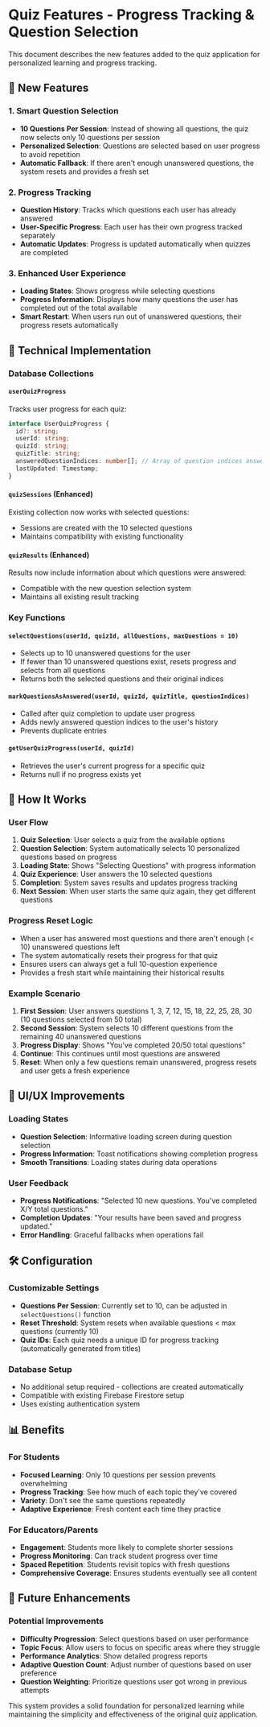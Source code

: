 # Quiz Features - Progress Tracking & Question Selection

This document describes the new features added to the quiz application for personalized learning and progress tracking.

## 🎯 New Features

### 1. **Smart Question Selection**
- **10 Questions Per Session**: Instead of showing all questions, the quiz now selects only 10 questions per session
- **Personalized Selection**: Questions are selected based on user progress to avoid repetition
- **Automatic Fallback**: If there aren't enough unanswered questions, the system resets and provides a fresh set

### 2. **Progress Tracking**
- **Question History**: Tracks which questions each user has already answered
- **User-Specific Progress**: Each user has their own progress tracked separately
- **Automatic Updates**: Progress is updated automatically when quizzes are completed

### 3. **Enhanced User Experience**
- **Loading States**: Shows progress while selecting questions
- **Progress Information**: Displays how many questions the user has completed out of the total available
- **Smart Restart**: When users run out of unanswered questions, their progress resets automatically

## 🔧 Technical Implementation

### Database Collections

#### `userQuizProgress`
Tracks user progress for each quiz:
```typescript
interface UserQuizProgress {
  id?: string;
  userId: string;
  quizId: string;
  quizTitle: string;
  answeredQuestionIndices: number[]; // Array of question indices answered
  lastUpdated: Timestamp;
}
```

#### `quizSessions` (Enhanced)
Existing collection now works with selected questions:
- Sessions are created with the 10 selected questions
- Maintains compatibility with existing functionality

#### `quizResults` (Enhanced)
Results now include information about which questions were answered:
- Compatible with the new question selection system
- Maintains all existing result tracking

### Key Functions

#### `selectQuestions(userId, quizId, allQuestions, maxQuestions = 10)`
- Selects up to 10 unanswered questions for the user
- If fewer than 10 unanswered questions exist, resets progress and selects from all questions
- Returns both the selected questions and their original indices

#### `markQuestionsAsAnswered(userId, quizId, quizTitle, questionIndices)`
- Called after quiz completion to update user progress
- Adds newly answered question indices to the user's history
- Prevents duplicate entries

#### `getUserQuizProgress(userId, quizId)`
- Retrieves the user's current progress for a specific quiz
- Returns null if no progress exists yet

## 🚀 How It Works

### User Flow
1. **Quiz Selection**: User selects a quiz from the available options
2. **Question Selection**: System automatically selects 10 personalized questions based on progress
3. **Loading State**: Shows "Selecting Questions" with progress information
4. **Quiz Experience**: User answers the 10 selected questions
5. **Completion**: System saves results and updates progress tracking
6. **Next Session**: When user starts the same quiz again, they get different questions

### Progress Reset Logic
- When a user has answered most questions and there aren't enough (< 10) unanswered questions left
- The system automatically resets their progress for that quiz
- Ensures users can always get a full 10-question experience
- Provides a fresh start while maintaining their historical results

### Example Scenario
1. **First Session**: User answers questions 1, 3, 7, 12, 15, 18, 22, 25, 28, 30 (10 questions selected from 50 total)
2. **Second Session**: System selects 10 different questions from the remaining 40 unanswered questions
3. **Progress Display**: Shows "You've completed 20/50 total questions"
4. **Continue**: This continues until most questions are answered
5. **Reset**: When only a few questions remain unanswered, progress resets and user gets a fresh experience

## 🎨 UI/UX Improvements

### Loading States
- **Question Selection**: Informative loading screen during question selection
- **Progress Information**: Toast notifications showing completion progress
- **Smooth Transitions**: Loading states during data operations

### User Feedback
- **Progress Notifications**: "Selected 10 new questions. You've completed X/Y total questions."
- **Completion Updates**: "Your results have been saved and progress updated."
- **Error Handling**: Graceful fallbacks when operations fail

## 🛠️ Configuration

### Customizable Settings
- **Questions Per Session**: Currently set to 10, can be adjusted in `selectQuestions()` function
- **Reset Threshold**: System resets when available questions < max questions (currently 10)
- **Quiz IDs**: Each quiz needs a unique ID for progress tracking (automatically generated from titles)

### Database Setup
- No additional setup required - collections are created automatically
- Compatible with existing Firebase Firestore setup
- Uses existing authentication system

## 📊 Benefits

### For Students
- **Focused Learning**: Only 10 questions per session prevents overwhelming
- **Progress Tracking**: See how much of each topic they've covered
- **Variety**: Don't see the same questions repeatedly
- **Adaptive Experience**: Fresh content each time they practice

### For Educators/Parents
- **Engagement**: Students more likely to complete shorter sessions
- **Progress Monitoring**: Can track student progress over time
- **Spaced Repetition**: Students revisit topics with fresh questions
- **Comprehensive Coverage**: Ensures students eventually see all content

## 🔮 Future Enhancements

### Potential Improvements
- **Difficulty Progression**: Select questions based on user performance
- **Topic Focus**: Allow users to focus on specific areas where they struggle
- **Performance Analytics**: Show detailed progress reports
- **Adaptive Question Count**: Adjust number of questions based on user preference
- **Question Weighting**: Prioritize questions user got wrong in previous attempts

This system provides a solid foundation for personalized learning while maintaining the simplicity and effectiveness of the original quiz application.
